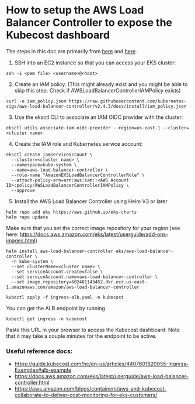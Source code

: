 # How to setup the AWS Load Balancer Controller to expose the Kubecost dashboard

The steps in this doc are primarily from [here](https://docs.aws.amazon.com/eks/latest/userguide/aws-load-balancer-controller.html) and [here](https://aws.amazon.com/blogs/containers/aws-and-kubecost-collaborate-to-deliver-cost-monitoring-for-eks-customers/).


1. SSH into an EC2 instance so that you can access your EKS cluster:
```
ssh -i <pem file> <username>@<host>
```

2. Create an IAM policy. (This might already exist and you might be able to skip this step. Check if AWSLoadBalancerControllerIAMPolicy exists)
```
curl -o iam_policy.json https://raw.githubusercontent.com/kubernetes-sigs/aws-load-balancer-controller/v2.4.3/docs/install/iam_policy.json
```

3. Use the eksctl CLI to associate an IAM OIDC provider with the cluster:
```
eksctl utils associate-iam-oidc-provider --region=us-east-1 --cluster=<cluster name>
```

4. Create the IAM role and Kubernetes service account:
```
eksctl create iamserviceaccount \
  --cluster=<cluster name> \
  --namespace=kube-system \
  --name=aws-load-balancer-controller \
  --role-name "AmazonEKSLoadBalancerControllerRole" \
  --attach-policy-arn=arn:aws:iam::<AWS Account ID>:policy/AWSLoadBalancerControllerIAMPolicy \
  --approve
```

5. Install the AWS Load Balancer Controller using Helm V3 or later 
```
helm repo add eks https://aws.github.io/eks-charts
helm repo update
```
Make sure that you set the correct image.repository for your region (see here: https://docs.aws.amazon.com/eks/latest/userguide/add-ons-images.html)
```
helm install aws-load-balancer-controller eks/aws-load-balancer-controller \
  -n kube-system \
  --set clusterName=<cluster name> \
  --set serviceAccount.create=false \
  --set serviceAccount.name=aws-load-balancer-controller \
  --set image.repository=602401143452.dkr.ecr.us-east-1.amazonaws.com/amazon/aws-load-balancer-controller

kubectl apply -f ingress-alb.yaml -n kubecost
```

You can get the ALB endpoint by running
```
kubectl get ingress -n kubecost
```
Paste this URL in your browser to access the Kubecost dashboard. Note that it may take a couple minutes for the endpoint to be active.

### Useful reference docs:
* https://guide.kubecost.com/hc/en-us/articles/4407601820055-Ingress-Examples#alb-example
* https://docs.aws.amazon.com/eks/latest/userguide/aws-load-balancer-controller.html
* https://aws.amazon.com/blogs/containers/aws-and-kubecost-collaborate-to-deliver-cost-monitoring-for-eks-customers/
